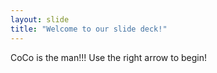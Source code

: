 ```yaml
---
layout: slide
title: "Welcome to our slide deck!"
---
```

CoCo is the man!!!
Use the right arrow to begin!
  
